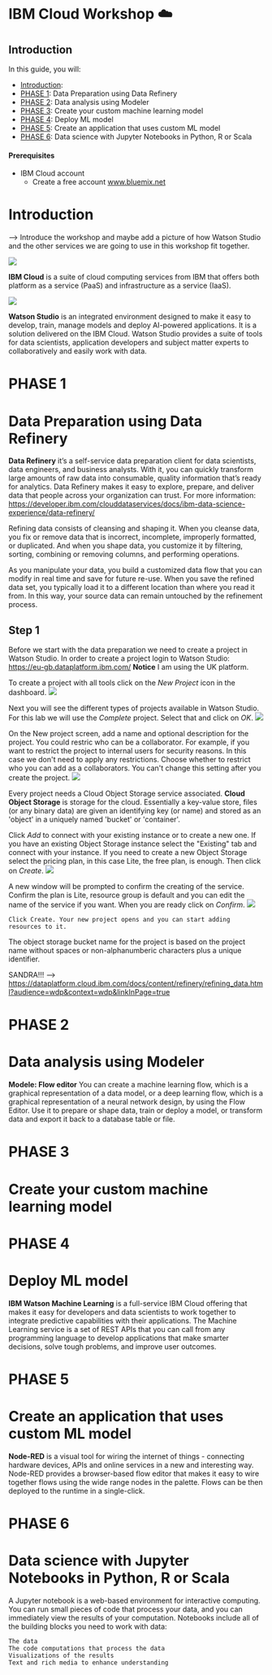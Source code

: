 # IBM Cloud Workshop :cloud:

## Introduction 
In this guide, you will:
  - [Introduction](#introduction): 
  - [PHASE 1](#phase-1): Data Preparation using Data Refinery
  - [PHASE 2](#phase-2): Data analysis using Modeler
  - [PHASE 3](#phase-3): Create your custom machine learning model 
  - [PHASE 4](#phase-4): Deploy ML model 
  - [PHASE 5](#phase-5): Create an application that uses custom ML model 
  - [PHASE 6](#phase-6): Data science with Jupyter Notebooks in Python, R or Scala


#### Prerequisites
- IBM Cloud account
  - Create a free account www.bluemix.net

# Introduction 
--> Introduce the workshop and maybe add a picture of how Watson Studio and the other services we are going to use in this workshop fit together.

![](/images/Tools.png?raw=true)

**IBM Cloud** is a suite of cloud computing services from IBM that offers both platform as a service (PaaS) and infrastructure as a service (IaaS). 

![](/images/IBMCloud.png?raw=true)

**Watson Studio** is an integrated environment designed to make it easy to develop, train, manage models and deploy AI-powered applications. It is a solution delivered on the IBM Cloud. Watson Studio provides a suite of tools for data scientists, application developers and subject matter experts to collaboratively and easily work with data.

# PHASE 1
# Data Preparation using Data Refinery

**Data Refinery** it’s a self-service data preparation client for data scientists, data engineers, and business analysts. With it, you can quickly transform large amounts of raw data into consumable, quality information that’s ready for analytics. Data Refinery makes it easy to explore, prepare, and deliver data that people across your organization can trust.
For more information: https://developer.ibm.com/clouddataservices/docs/ibm-data-science-experience/data-refinery/ 

Refining data consists of cleansing and shaping it. When you cleanse data, you fix or remove data that is incorrect, incomplete, improperly formatted, or duplicated. And when you shape data, you customize it by filtering, sorting, combining or removing columns, and performing operations.

As you manipulate your data, you build a customized data flow that you can modify in real time and save for future re-use. When you save the refined data set, you typically load it to a different location than where you read it from. In this way, your source data can remain untouched by the refinement process.

## Step 1 
Before we start with the data preparation we need to create a project in Watson Studio. In order to create a project login to Watson Studio: https://eu-gb.dataplatform.ibm.com/ 
**Notice** I am using the UK platform. 

To create a project with all tools click on the _New Project_ icon in the dashboard. 
![](/images/Picture1.png?raw=true)

Next you will see the different types of projects available in Watson Studio. For this lab we will use the _Complete_ project. Select that and click on _OK_.
![](/images/Picture2.png?raw=true)

On the New project screen, add a name and optional description for the project.
You could restric who can be a collaborator. For example, if you want to restrict the project to internal users for security reasons. In this case we don't need to apply any restrictions. 
Choose whether to restrict who you can add as a collaborators. You can't change this setting after you create the project.
![](/images/Picture3.png?raw=true)

Every project needs a Cloud Object Storage service associated. **Cloud Object Storage** is storage for the cloud. Essentially a key-value store, files (or any binary data) are given an identifying key (or name) and stored as an 'object' in a uniquely named 'bucket' or 'container'. 

Click _Add_ to connect with your existing instance or to create a new one. If you have an existing Object Storage instance select the "Existing" tab and connect with your instance. If you need to create a new Object Storage select the pricing plan, in this case Lite, the free plan, is enough. Then click on _Create_.
![](/images/Picture4.png?raw=true)

A new window will be prompted to confirm the creating of the service. Confirm the plan is Lite, resource group is default and you can edit the name of the service if you want. When you are ready click on _Confirm_.
![](/images/Picture5.png?raw=true)
    
    Click Create. Your new project opens and you can start adding resources to it.

The object storage bucket name for the project is based on the project name without spaces or non-alphanumberic characters plus a unique identifier. 


SANDRA!!! --> https://dataplatform.cloud.ibm.com/docs/content/refinery/refining_data.html?audience=wdp&context=wdp&linkInPage=true

# PHASE 2
# Data analysis using Modeler
**Modele: Flow editor** You can create a machine learning flow, which is a graphical representation of a data model, or a deep learning flow, which is a graphical representation of a neural network design, by using the Flow Editor. Use it to prepare or shape data, train or deploy a model, or transform data and export it back to a database table or file.


# PHASE 3
# Create your custom machine learning model


# PHASE 4
# Deploy ML model
**IBM Watson Machine Learning** is a full-service IBM Cloud offering that makes it easy for developers and data scientists to work together to integrate predictive capabilities with their applications. The Machine Learning service is a set of REST APIs that you can call from any programming language to develop applications that make smarter decisions, solve tough problems, and improve user outcomes.

# PHASE 5
# Create an application that uses custom ML model 
**Node-RED** is a visual tool for wiring the internet of things - connecting hardware devices, APIs and online services in a new and interesting way. Node-RED provides a browser-based flow editor that makes it easy to wire together flows using the wide range nodes in the palette. Flows can be then deployed to the runtime in a single-click.


# PHASE 6
# Data science with Jupyter Notebooks in Python, R or Scala
A Jupyter notebook is a web-based environment for interactive computing. You can run small pieces of code that process your data, and you can immediately view the results of your computation. Notebooks include all of the building blocks you need to work with data:

    The data
    The code computations that process the data
    Visualizations of the results
    Text and rich media to enhance understanding
